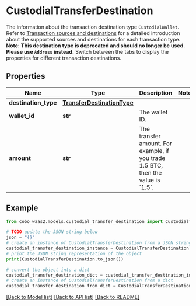 # CustodialTransferDestination

The information about the transaction destination type `CustodialWallet`. Refer to [Transaction sources and destinations](https://www.cobo.com/developers/v2/guides/transactions/sources-and-destinations) for a detailed introduction about the supported sources and destinations for each transaction type.  **Note: This destination type is deprecated and should no longer be used. Please use `Address` instead.**  Switch between the tabs to display the properties for different transaction destinations. 

## Properties

Name | Type | Description | Notes
------------ | ------------- | ------------- | -------------
**destination_type** | [**TransferDestinationType**](TransferDestinationType.md) |  | 
**wallet_id** | **str** | The wallet ID. | 
**amount** | **str** | The transfer amount. For example, if you trade 1.5 BTC, then the value is &#x60;1.5&#x60;.  | 

## Example

```python
from cobo_waas2.models.custodial_transfer_destination import CustodialTransferDestination

# TODO update the JSON string below
json = "{}"
# create an instance of CustodialTransferDestination from a JSON string
custodial_transfer_destination_instance = CustodialTransferDestination.from_json(json)
# print the JSON string representation of the object
print(CustodialTransferDestination.to_json())

# convert the object into a dict
custodial_transfer_destination_dict = custodial_transfer_destination_instance.to_dict()
# create an instance of CustodialTransferDestination from a dict
custodial_transfer_destination_from_dict = CustodialTransferDestination.from_dict(custodial_transfer_destination_dict)
```
[[Back to Model list]](../README.md#documentation-for-models) [[Back to API list]](../README.md#documentation-for-api-endpoints) [[Back to README]](../README.md)


